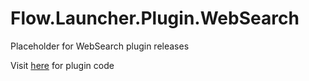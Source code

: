 # Flow.Launcher.Plugin.WebSearch
Placeholder for WebSearch plugin releases

Visit [here](https://github.com/Flow-Launcher/Flow.Launcher/tree/dev/Plugins) for plugin code
